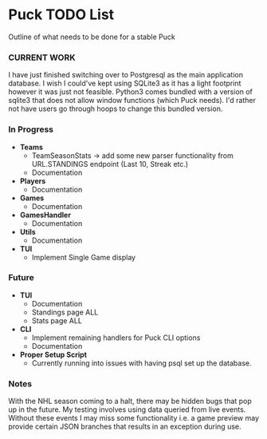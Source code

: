 # Puck TODO List
Outline of what needs to be done for a stable Puck

### CURRENT WORK
I have just finished switching over to Postgresql as the main application database. I wish I could've kept using SQLite3 as it has a light footprint however it was just not feasible. Python3 comes bundled with a version of sqlite3 that does not allow window functions (which Puck needs). I'd rather not have users go through hoops to change this bundled version.

### In Progress
- **Teams**
  - TeamSeasonStats -> add some new parser functionality from URL.STANDINGS endpoint (Last 10, Streak etc.)
  - Documentation
- **Players**
  - Documentation
- **Games**
  - Documentation
- **GamesHandler**
  - Documentation
- **Utils**
  - Documentation
- **TUI**
  - Implement Single Game display

### Future
- **TUI**
  - Documentation
  - Standings page ALL
  - Stats page ALL
- **CLI**
  - Implement remaining handlers for Puck CLI options
  - Documentation
- **Proper Setup Script**
  - Currently running into issues with having psql set up the database. 

### Notes
With the NHL season coming to a halt, there may be hidden bugs that pop up in the future. My testing involves using data queried from live events. Without these events I may miss some functionality i.e. a game preview may provide certain JSON branches that results in an exception during use. 

